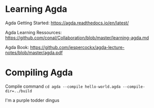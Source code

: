 # Learning Agda

Agda Getting Started:
https://agda.readthedocs.io/en/latest/

Agda Learning Ressources:
https://github.com/conal/Collaboration/blob/master/learning-agda.md

Agda Book:
https://github.com/jespercockx/agda-lecture-notes/blob/master/agda.pdf

# Compiling Agda

Compile command `cd agda --compile hello-world.agda --compile-dir=../build`

I'm a purple todder dingus